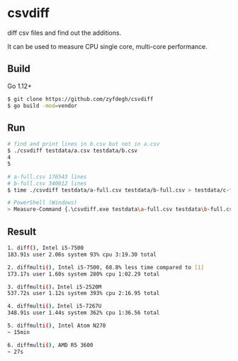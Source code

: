 # csvdiff

diff csv files and find out the additions.

It can be used to measure CPU single core, multi-core performance.


## Build
Go 1.12+


```sh
$ git clone https://github.com/zyfdegh/csvdiff
$ go build -mod=vendor
```

## Run
```sh
# find and print lines in b.csv but not in a.csv
$ ./csvdiff testdata/a.csv testdata/b.csv
4
5

# a-full.csv 176543 lines
# b-full.csv 340012 lines
$ time ./csvdiff testdata/a-full.csv testdata/b-full.csv > testdata/c-full-multi.csv

# PowerShell (Windows)
> Measure-Command {.\csvdiff.exe testdata\a-full.csv testdata\b-full.csv > .\testdata\c-full.csv}
```

## Result

```sh
1. diff(), Intel i5-7500
183.91s user 2.06s system 93% cpu 3:19.30 total

2. diffmulti(), Intel i5-7500, 68.8% less time compared to [1]
173.17s user 1.60s system 280% cpu 1:02.29 total

3. diffmulti()，Intel i5-2520M
537.72s user 1.12s system 393% cpu 2:16.95 total

4. diffmulti()，Intel i5-7267U
348.91s user 1.44s system 362% cpu 1:36.56 total

5. diffmulti(), Intel Atom N270
~ 15min

6. diffmulti(), AMD R5 3600
~ 27s
```
